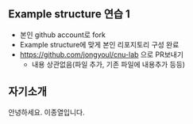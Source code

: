 ## Example structure 연습 1
- 본인 github account로 fork
- Example structure에 맞게 본인 리포지토리 구성 완료
- https://github.com/jongyoul/cnu-lab 으로 PR보내기
  - 내용 상관없음(파일 추가, 기존 파일에 내용추가 등등)

## 자기소개
안녕하세요. 이종열입니다.
